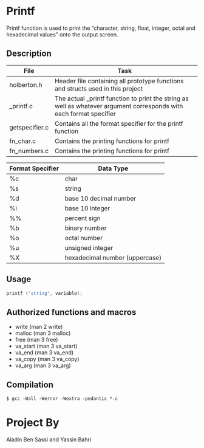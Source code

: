 # Printf
Printf function is used to print the “character, string, float, integer, octal and hexadecimal values” onto the output screen.
## Description
| File | Task |
| ---- | ---- |
| holberton.h | Header file containing all prototype functions and structs used in this project |
| _printf.c | The actual _printf function to print the string as well as whatever argument corresponds with each format specifier |
| getspecifier.c | Contains all the format specifier for the printf function |
| fn_char.c | Contains the printing functions for printf |
| fn_numbers.c | Contains the printing functions for printf |

| Format Specifier | Data Type |
| ---------------- | --------- |
| %c | char |
| %s | string |
| %d | base 10 decimal number |
| %i | base 10 integer |
| %% | percent sign |
| %b | binary number |
| %o | octal number |
| %u | unsigned integer |
| %X | hexadecimal number (uppercase) |
## Usage

```c
printf ("string", variable);
```


## Authorized functions and macros

  *  write (man 2 write)
  *  malloc (man 3 malloc)
  *  free (man 3 free)
  *  va_start (man 3 va_start)
  *  va_end (man 3 va_end)
  *  va_copy (man 3 va_copy)
  *  va_arg (man 3 va_arg)

## Compilation
``$ gcc -Wall -Werror -Wextra -pedantic *.c``

# Project By
Aladin Ben Sassi and Yassin Bahri
